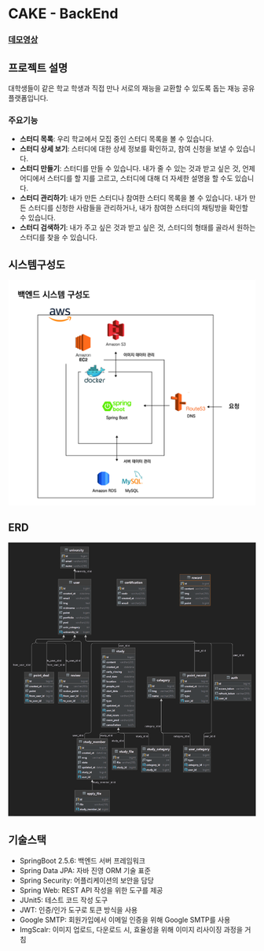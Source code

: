 # CAKE - BackEnd

### **[데모영상](https://youtu.be/0SoSCI2tlQE)**

## 프로젝트 설명
대학생들이 같은 학교 학생과 직접 만나 서로의 재능을 교환할 수 있도록 돕는 재능 공유 플랫폼입니다.

### 주요기능
- **스터디 목록**: 우리 학교에서 모집 중인 스터디 목록을 볼 수 있습니다.
- **스터디 상세 보기**: 스터디에 대한 상세 정보를 확인하고, 참여 신청을 보낼 수 있습니다.
- **스터디 만들기**: 스터디를 만들 수 있습니다. 내가 줄 수 있는 것과 받고 싶은 것, 언제 어디에서 스터디를 할 지를 고르고, 스터디에 대해 더 자세한 설명을 할 수도 있습니다.
- **스터디 관리하기**: 내가 만든 스터디나 참여한 스터디 목록을 볼 수 있습니다. 내가 만든 스터디를 신청한 사람들을 관리하거나, 내가 참여한 스터디의 채팅방을 확인할 수 있습니다.
- **스터디 검색하기**: 내가 주고 싶은 것과 받고 싶은 것, 스터디의 형태를 골라서 원하는 스터디를 찾을 수 있습니다.

## 시스템구성도
![architecture](./reference/systemArchitecture.jpg)

## ERD
![erd](./reference/1113ERD.png)

## 기술스택
- SpringBoot 2.5.6: 백엔드 서버 프레임워크
- Spring Data JPA: 자바 진영 ORM 기술 표준
- Spring Security: 어플리케이션의 보안을 담당
- Spring Web: REST API 작성을 위한 도구를 제공
- JUnit5: 테스트 코드 작성 도구
- JWT: 인증/인가 도구로 토큰 방식을 사용
- Google SMTP: 회원가입에서 이메일 인증을 위해 Google SMTP를 사용
- ImgScalr: 이미지 업로드, 다운로드 시, 효율성을 위해 이미지 리사이징 과정을 거침

